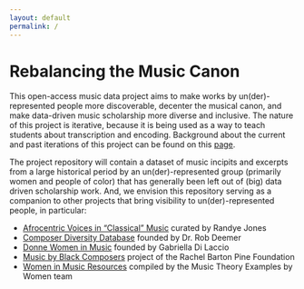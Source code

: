 ```yaml
---
layout: default
permalink: /
---
```


# Rebalancing the Music Canon

This open-access music data project aims to make works by un(der)-represented people more discoverable, decenter the musical canon, and make data-driven music scholarship more diverse and inclusive. The nature of this project is iterative, because it is being used as a way to teach students about transcription and encoding. Background about the current and past iterations of this project can be found on this [page](_pages/about).

The project repository will contain a dataset of music incipits and excerpts from a large historical period by an un(der)-represented group (primarily women and people of color) that has generally been left out of (big) data driven scholarship work. And, we envision this repository serving as a companion to other projects that bring visibility to un(der)-represented people, in particular:

- <a href="http://afrovoices.com/collections/" target="_blank">Afrocentric Voices in “Classical” Music</a> curated by Randye Jones
- <a href="https://composerdiversity.com" target="_blank">Composer Diversity Database</a> founded by Dr. Rob Deemer
- <a href="http://www.drama-musica.com/Donne.html" target="_blank">Donne Women in Music</a> founded by Gabriella Di Laccio
- <a href="https://www.musicbyblackcomposers.org/" target="_blank">Music by Black Composers</a> project of the Rachel Barton Pine Foundation
- <a href="https://musictheoryexamplesbywomen.com/women-in-music-resources/" target="_blank">Women in Music Resources</a> compiled by the Music Theory Examples by Women team

